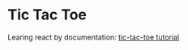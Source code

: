 # Tic Tac Toe
Learing react by documentation: [tic-tac-toe tutorial](https://react.dev/learn/tutorial-tic-tac-toe)